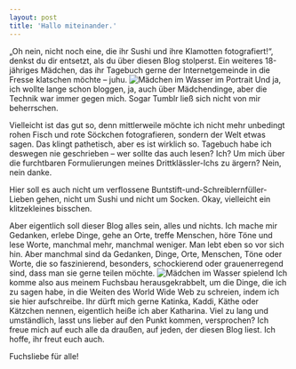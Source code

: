 ```yaml
---
layout: post
title: 'Hallo miteinander.'
---
```


„Oh nein, nicht noch eine, die ihr Sushi und ihre Klamotten fotografiert!“, denkst du dir entsetzt, als du über diesen Blog stolperst. Ein weiteres 18-jähriges Mädchen, das ihr Tagebuch gerne der Internetgemeinde in die Fresse klatschen möchte – juhu.
![Mädchen im Wasser im Portrait](http://farm8.staticflickr.com/7309/11324715483_4e89d37692_c.jpg "Hallöchen!")
Und ja, ich wollte lange schon bloggen, ja, auch über Mädchendinge, aber die Technik war immer gegen mich. Sogar Tumblr ließ sich nicht von mir beherrschen.

Vielleicht ist das gut so, denn mittlerweile möchte ich nicht mehr unbedingt rohen Fisch und rote Söckchen fotografieren, sondern der Welt etwas sagen.
Das klingt pathetisch, aber es ist wirklich so. Tagebuch habe ich deswegen nie geschrieben – wer sollte das auch lesen? Ich? Um mich über die furchtbaren Formulierungen meines Drittklässler-Ichs zu ärgern? Nein, nein danke.

Hier soll es auch nicht um verflossene Buntstift-und-Schreiblernfüller-Lieben gehen, nicht um Sushi und nicht um Socken. Okay, vielleicht ein klitzekleines bisschen.

Aber eigentlich soll dieser Blog alles sein, alles und nichts. Ich mache mir Gedanken, erlebe Dinge, gehe an Orte, treffe Menschen, höre Töne und lese Worte, manchmal mehr, manchmal weniger. Man lebt eben so vor sich hin. Aber manchmal sind da Gedanken, Dinge, Orte, Menschen, Töne oder Worte, die so faszinierend, besonders, schockierend oder grauenerregend sind, dass man sie gerne teilen möchte. 
![Mädchen im Wasser spielend](http://farm3.staticflickr.com/2864/11324643654_2ee9c9bfb5_c.jpg "Plitschplatsch")
Ich komme also aus meinem Fuchsbau herausgekrabbelt, um die Dinge, die ich zu sagen habe, in die Weiten des World Wide Web zu schreien, indem ich sie hier aufschreibe. 
Ihr dürft mich gerne Katinka, Kaddi, Käthe oder Kätzchen nennen, eigentlich heiße ich aber Katharina. Viel zu lang und umständlich, lasst uns lieber auf den Punkt kommen, versprochen?
Ich freue mich auf euch alle da draußen, auf jeden, der diesen Blog liest.
Ich hoffe, ihr freut euch auch.


Fuchsliebe für alle!